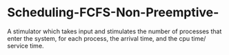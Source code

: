 # Scheduling-FCFS-Non-Preemptive-
A stimulator which takes input and stimulates the number of processes that enter the system, for each process, the arrival time, and the cpu time/ service time. 
